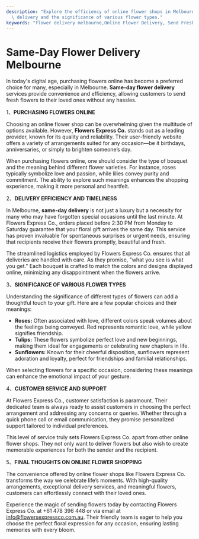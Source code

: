 ```yaml
---
description: "Explore the efficiency of online flower shops in Melbourne, focusing on same-day\
  \ delivery and the significance of various flower types."
keywords: "flower delivery melbourne,Online Flower Delivery, Send Fresh Flowers in Melbourne,flowersexpressco"
---
```

# Same-Day Flower Delivery Melbourne

In today's digital age, purchasing flowers online has become a preferred choice for many, especially in Melbourne. **Same-day flower delivery** services provide convenience and efficiency, allowing customers to send fresh flowers to their loved ones without any hassles.

1、**PURCHASING FLOWERS ONLINE**

Choosing an online flower shop can be overwhelming given the multitude of options available. However, **Flowers Express Co.** stands out as a leading provider, known for its quality and reliability. Their user-friendly website offers a variety of arrangements suited for any occasion—be it birthdays, anniversaries, or simply to brighten someone’s day.

When purchasing flowers online, one should consider the type of bouquet and the meaning behind different flower varieties. For instance, roses typically symbolize love and passion, while lilies convey purity and commitment. The ability to explore such meanings enhances the shopping experience, making it more personal and heartfelt.

2、**DELIVERY EFFICIENCY AND TIMELINESS**

In Melbourne, **same-day delivery** is not just a luxury but a necessity for many who may have forgotten special occasions until the last minute. At Flowers Express Co., orders placed before 2:30 PM from Monday to Saturday guarantee that your floral gift arrives the same day. This service has proven invaluable for spontaneous surprises or urgent needs, ensuring that recipients receive their flowers promptly, beautiful and fresh.

The streamlined logistics employed by Flowers Express Co. ensures that all deliveries are handled with care. As they promise, "what you see is what you get." Each bouquet is crafted to match the colors and designs displayed online, minimizing any disappointment when the flowers arrive.

3、**SIGNIFICANCE OF VARIOUS FLOWER TYPES**

Understanding the significance of different types of flowers can add a thoughtful touch to your gift. Here are a few popular choices and their meanings:

- **Roses:** Often associated with love, different colors speak volumes about the feelings being conveyed. Red represents romantic love, while yellow signifies friendship.
- **Tulips:** These flowers symbolize perfect love and new beginnings, making them ideal for engagements or celebrating new chapters in life.
- **Sunflowers:** Known for their cheerful disposition, sunflowers represent adoration and loyalty, perfect for friendships and familial relationships.

When selecting flowers for a specific occasion, considering these meanings can enhance the emotional impact of your gesture.

4、**CUSTOMER SERVICE AND SUPPORT**

At Flowers Express Co., customer satisfaction is paramount. Their dedicated team is always ready to assist customers in choosing the perfect arrangement and addressing any concerns or queries. Whether through a quick phone call or email communication, they promise personalized support tailored to individual preferences.

This level of service truly sets Flowers Express Co. apart from other online flower shops. They not only want to deliver flowers but also wish to create memorable experiences for both the sender and the recipient.

5、**FINAL THOUGHTS ON ONLINE FLOWER SHOPPING**

The convenience offered by online flower shops like Flowers Express Co. transforms the way we celebrate life’s moments. With high-quality arrangements, exceptional delivery services, and meaningful flowers, customers can effortlessly connect with their loved ones.

Experience the magic of sending flowers today by contacting Flowers Express Co. at +61 478 396 448 or via email at info@flowersexpressco.com.au. Their friendly team is eager to help you choose the perfect floral expression for any occasion, ensuring lasting memories with every bloom.
